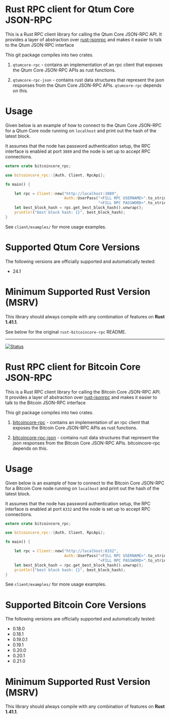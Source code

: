 # Rust RPC client for Qtum Core JSON-RPC 

This is a Rust RPC client library for calling the Qtum Core JSON-RPC API. It provides a layer of abstraction over 
[rust-jsonrpc](https://github.com/apoelstra/rust-jsonrpc) and makes it easier to talk to the Qtum JSON-RPC interface 

This git package compiles into two crates.
1. `qtumcore-rpc` - contains an implementation of an rpc client that exposes 
the Qtum Core JSON-RPC APIs as rust functions.

2. `qtumcore-rpc-json` - contains rust data structures that represent 
the json responses from the Qtum Core JSON-RPC APIs. `qtumcore-rpc` depends on this.

# Usage
Given below is an example of how to connect to the Qtum Core JSON-RPC for a Qtum Core node running on `localhost`
and print out the hash of the latest block.

It assumes that the node has password authentication setup, the RPC interface is enabled at port `3889` and the node
is set up to accept RPC connections. 

```rust
extern crate bitcoincore_rpc;

use bitcoincore_rpc::{Auth, Client, RpcApi};

fn main() {

    let rpc = Client::new("http://localhost:3889",
                          Auth::UserPass("<FILL RPC USERNAME>".to_string(),
                                         "<FILL RPC PASSWORD>".to_string())).unwrap();
    let best_block_hash = rpc.get_best_block_hash().unwrap();
    println!("best block hash: {}", best_block_hash);
}
```

See `client/examples/` for more usage examples. 

# Supported Qtum Core Versions
The following versions are officially supported and automatically tested:
* 24.1

# Minimum Supported Rust Version (MSRV)
This library should always compile with any combination of features on **Rust 1.41.1**.

See below for the original `rust-bitcoincore-rpc` README.

---

[![Status](https://travis-ci.org/rust-bitcoin/rust-bitcoincore-rpc.png?branch=master)](https://travis-ci.org/rust-bitcoin/rust-bitcoincore-rpc)

# Rust RPC client for Bitcoin Core JSON-RPC 

This is a Rust RPC client library for calling the Bitcoin Core JSON-RPC API. It provides a layer of abstraction over 
[rust-jsonrpc](https://github.com/apoelstra/rust-jsonrpc) and makes it easier to talk to the Bitcoin JSON-RPC interface 

This git package compiles into two crates.
1. [bitcoincore-rpc](https://crates.io/crates/bitcoincore-rpc) - contains an implementation of an rpc client that exposes 
the Bitcoin Core JSON-RPC APIs as rust functions.

2. [bitcoincore-rpc-json](https://crates.io/crates/bitcoincore-rpc-json) -  contains rust data structures that represent 
the json responses from the Bitcoin Core JSON-RPC APIs. bitcoincore-rpc depends on this.

# Usage
Given below is an example of how to connect to the Bitcoin Core JSON-RPC for a Bitcoin Core node running on `localhost`
and print out the hash of the latest block.

It assumes that the node has password authentication setup, the RPC interface is enabled at port `8332` and the node
is set up to accept RPC connections. 

```rust
extern crate bitcoincore_rpc;

use bitcoincore_rpc::{Auth, Client, RpcApi};

fn main() {

    let rpc = Client::new("http://localhost:8332",
                          Auth::UserPass("<FILL RPC USERNAME>".to_string(),
                                         "<FILL RPC PASSWORD>".to_string())).unwrap();
    let best_block_hash = rpc.get_best_block_hash().unwrap();
    println!("best block hash: {}", best_block_hash);
}
```

See `client/examples/` for more usage examples. 

# Supported Bitcoin Core Versions
The following versions are officially supported and automatically tested:
* 0.18.0
* 0.18.1
* 0.19.0.1
* 0.19.1
* 0.20.0
* 0.20.1
* 0.21.0

# Minimum Supported Rust Version (MSRV)
This library should always compile with any combination of features on **Rust 1.41.1**.
